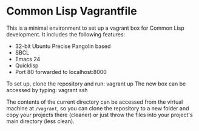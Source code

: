Common Lisp Vagrantfile
======

This is a minimal environment to set up a vagrant box for Common Lisp development.
It includes the following features:
* 32-bit Ubuntu Precise Pangolin based
* SBCL
* Emacs 24
* Quicklisp
* Port 80 forwarded to localhost:8000

To set up, clone the repository and run:
     vagrant up
The new box can be accessed by typing:
     vagrant ssh

The contents of the current directory can be accessed from the virtual machine at `/vagrant`,
so you can clone the repository to a new folder and copy your projects there (cleaner) or
just throw the files into your project's main directory (less clean).

